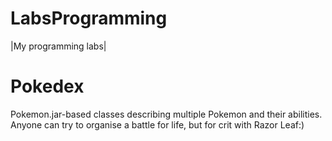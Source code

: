 # LabsProgramming
|My programming labs|

# Pokedex 
Pokemon.jar-based classes describing multiple Pokemon and their abilities. Anyone can try to organise a battle for life, but for crit with Razor Leaf:)